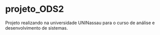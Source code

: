 # projeto_ODS2
Projeto realizando na universidade UNINassau para o curso de análise e desenvolvimento de sistemas.
